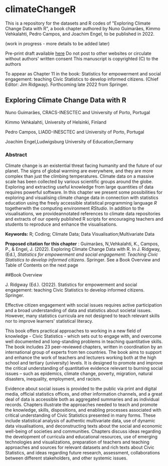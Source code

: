 # climateChangeR

This is a repository for the datasets and R codes of "Exploring Climate Change Data with R",
a book chapter authored by Nuno Guimarães, Kimmo Vehkalahti, Pedro Campos, and Joachim Engel,
to be published in 2022.

(work in progress - more details to be added later)

Pre-print draft available [here](https://www.researchgate.net/publication/359300567_Exploring_Climate_Change_Data_with_R) 
Do not post to other websites or circulate without authors' written consent
This manuscript is copyrighted (C) to the authors

To appear as Chapter 11 in the book: Statistics for empowerment and social engagement:
teaching Civic Statistics to develop informed citizens. (Chief Editor: Jim Ridgway).
Forthcoming late 2022 from Springer.

## Exploring Climate Change Data with R

Nuno Guimarães, CRACS-INESCTEC and University of Porto, Portugal


Kimmo Vehkalahti, University of Helsinki, Finland


Pedro Campos, LIADD-INESCTEC and University of Porto, Portugal


Joachim Engel,Ludwigsburg University of Education,Germany


### Abstract

Climate change is an existential threat facing humanity and the future of our planet. The
signs of global warming are everywhere, and they are more complex than just the climbing
temperatures. Climate data on a massive scale has been collected by various scientific groups
around the globe. Exploring and extracting useful knowledge from large quantities of data
requires powerful software. In this chapter we present some possibilities for exploring and
visualising climate change data in connection with statistics education using the freely
accessible statistical programming language _R_ togetherwith the computing environment
_RStudio_. In addition to the visualisations, we provideannotated references to climate data
repositories and extracts of our openly published R scripts for encouraging teachers and
students to reproduce and enhance the visualisations.

**Keywords:** R; Coding; Climate Data; Data Visualisation;Multivariate Data

**Proposed citation for this chapter** : Guimarães, N,Vehkalahti, K., Campos, P., & Engel, J.
(2022). Exploring Climate Change Data with R. In J. Ridgway,(Ed.), _Statistics for empowerment and
social engagement: Teaching Civic Statistics to develop informed citizens_. Springer.
See a Book Overview and Table of Contents on the next page


##Book Overview

J. Ridgway (Ed.). (2022). Statistics for empowerment and social engagement:
teaching Civic Statistics to develop informed citizens. Springer.

Effective citizen engagement with social issues requires active participation and a broad
understanding of data and statistics about societal issues. However, many statistics curricula are
not designed to teach relevant skills nor to improve learners' statistical literacy.

This book offers practical approaches to working in a new field of knowledge - Civic Statistics -
which sets out to engage with, and overcome well documented and long-standing problems in
teaching quantitative skills. The book includes 23 peer-reviewed chapters, written in coordination
by an international group of experts from ten countries. The book aims to support and enhance the
work of teachers and lecturers working both at the high school and tertiary (university) levels. It is
designed to promote and improve the critical understanding of quantitative evidence relevant to
burning social issues – such as epidemics, climate change, poverty, migration, natural disasters,
inequality, employment, and racism.

Evidence about social issues is provided to the public via print and digital media, official statistics
offices, and other information channels, and a great deal of data is accessible both as aggregated
summaries and as individual records. Chapters illustrate the approaches needed to teach and
promote the knowledge, skills, dispositions, and enabling processes associated with critical
understanding of Civic Statistics presented in many forms. These include statistical analysis of
authentic multivariate data, use of dynamic data visualisations, and deconstructing texts about the
social and economic well-being of societies and communities. Chapters discuss ideas regarding the
development of curricula and educational resources, use of emerging technologies and
visualizations, preparation of teachers and teaching approaches and sources for relevant datasets
and rich texts about Civic Statistics, and ideas regarding future research, assessment,
collaborations between different stakeholders, and other systemic issues.



